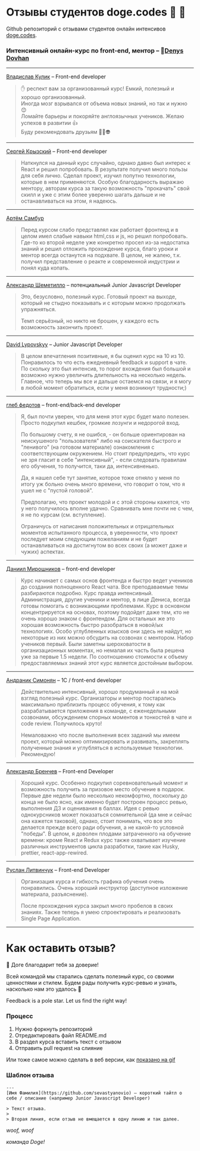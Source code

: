 # Отзывы студентов doge.codes :dog: :mega:
Github репозиторий с отзывами cтудентов онлайн интенсивов [doge.codes](https://doge.codes/).

### Интенсивный онлайн-курс по front-end, ментор – :boy:[Denys Dovhan](https://github.com/denysdovhan)

---
[Владислав Кулик](https://github.com/Vlad-UA) – Front-end developer

> :hand:  респект вам за организованный курс!  Емкий, полезный и хорошо организованный.  
> Иногда мозг взрывался от объема новых знаний, но так и нужно :blush:  
> Ломайте барьеры и покоряйте англоязычных учеников. Желаю успехов в развитии :+1:  
> Буду рекомендовать друзьям :boy::girl::alien:  
---

[Сергей Крызский](https://github.com/serjay88) – Front-end developer

> Наткнулся на данный курс случайно, однако давно был интерес к React и решил попробовать. В результате получил много пользы для себя лично. Сделал проект, изучил попутно технологии, которые в нем применяются. Особую благодарность выражаю ментору, авторам курса за такую возможность "прокачать" свой скилл и уже с этим более уверенно шагать дальше и не останавливаться на этом, я надеюсь. 

---
[Артём Самбур](https://github.com/thegreatdestroyer) 

> Перед курсом слабо представлял как работает фронтенд и в целом имел слабые навыки html,css и js, но решил попробовать. 
> Где-то ко второй неделе уже конкретно просел из-за недостатка знаний и решил отложить прохождение курса, благо уроки 
> и ментор всегда останутся на подхвате. В целом, не жалею, т.к. получил представление о реакте и современной индустрии и понял куда копать.
---
[Александр Шеметилло](https://github.com/sapolio) – потенциальный Junior Javascript Developer

> Это, безусловно, полезный курс. Готовый проект на выходе, который не стыдно показывать и с которым можно продолжать упражняться.
>
> Темп серьёзный, но никто не брошен, у каждого есть возможность закончить проект.

---
[David Lypovskyy](https://github.com/david-lypovskyy) – Junior Javascript Developer

> В целом впечатления позитивные, я бы оценил курс на 10 из 10. Понравилось то что есть ежедневный feedback и support в чате. По скольку это был интенсив, то порог вхождения был большой и возможно нужно увеличить длительность на несколько недель. Главное, что теперь мы все и дальше остаемся на связи, и я могу в любой момент обратиться, если у меня возникнут трудности;)

---
[глеб федотов](https://github.com/4f) – front-end/back-end developer

> Я, был почти уверен, что для меня этот курс будет мало полезен. Просто подкупил кешбек, громкие лозунги и недорогой вход. 
>
> По большому счету, я не ошибся, - он больше ориентирован на неискушеного "пользователя" либо на соискателя быстрого и "ленивого" (на готовом материале) ознакомления с соответствующим окружением. Но стоит предупредить, что курс не зря гласит в себе "интенсивный", - если следовать правилам его обучения, то получится, таки да, интенсивненько.  
>
> Да, я нашел себе тут занятие, которое тоже отняло у меня по итогу уж больно очень много времени, что говорит о том, что я ушел не с "пустой головой".  
>
> Предполагаю, что проект молодой и с этой стороны кажется, что у него получилось вполне удачно. Сравнивать мне почти не с чем, я не по курсам (см. вступление).  
> 
> Ограничусь от написания положительных и отрицательных моментов испытанного процесса, в уверенности, что проект последует моим следующим пожеланиям и не будет останавливаться на достигнутом во всех своих (а может даже и чужих) аспектах.  

---
[Даниил Мирошников](https://github.com/Beywer) – front-end developer

> Курс начинает с самых основ фронтенда и быстро ведет учеников до создания полноценного React чата. Все преподаваемые темы разбираются подробно. Курс правда интенсивный. Администрация, другие ученики и ментор, в лице Дениса, всегда готовы помогать с возникающими проблемами. Курс в основном концентрируется на основах, поэтому подойдет даже тем, кто не очень хорошо знаком с фронтендом. Для остальных же это хорошая возможность быстро разобраться в новой/ых технологиях. Особо углубленных изысков они здесь не найдут, но некоторые из них можно обсудить на созвонах с ментором.
> Набор учеников первый. Были заметны шероховатости в организационных моментах, но немалая их часть была решена уже за первые 1.5 недели. По соотношению стоимости к объему предоставляемых знаний этот курс является достойным выбором.

---
[Андраник Симонян](https://github.com/SmokyAce) – 1С / front-end developer

> Действительно интенсивный, хорошо продуманный и на мой взгляд полезный курс. Организаторы и ментор постарались максимально приблизить процесс обучения, к тому как разрабатывается приложения в команде, с еженедельными созвонами, обсуждением спорных моментов и тонкостей в чате и code review. Получилось круто! 
>
> Немаловажно что после выполнения всех заданий мы имеем проект, который можно оптимизировать и развивать, закреплять полученные знания и углубляться в используемые технологии. Рекомендую!

---
[Александр Бренчев](https://github.com/TheDarkestDay) – Front-end Developer

> Хороший курс. Особенно подкупил соревновательный момент и возможность получить за призовое место обучение в подарок. Первые две недели было несколько некомфортно, поскольку до конца не было ясно, как именно будет построен процесс ревью, выполнения ДЗ и оценивания в баллах. Идея с ревью однокурсников может показаться сомнительной (да мне и сейчас она кажется таковой), однако, стоит понимать, что все это делается прежде всего ради обучения, а не какой-то условной "победы". В целом, я доволен плодами затраченного на обучение времени: кроме React и Redux курс также охватывает изучение различных инструментов цикла разработки, такие как Husky, prettier, react-app-rewired.

---
[Руслан Литвинчук](https://github.com/masterceremonies) – Front-end Developer

> Организация курса и гибкость графика обучения очень понравились. Очень хороший инструктор (доступное изложение материала, разъяснение). 
>
> После прохождения курса закрыл много пробелов в своих знаниях. Также теперь я умею спроектировать и реализовать Single Page Application. 

---

# Как оставить отзыв?
:dog: Доге благодарит тебя за доверие! 

Всей командой мы старались сделать полезный курс, со своими ценностями и стилем. Будем рады получить курс-ревью и узнать, насколько нам это удалось 🙂

Feedback is a pole star. Let us find the right way!

### Процесс
1) Нужно форкнуть репозиторий
2) Отредактировать файл README.md
3) В раздел курса вставить текст с отзывом
4) Отправить pull request на слияние

Или тоже самое можно сделать в веб версии, как [показано на gif](https://i.imgur.com/1PRKgKE.gif)

### Шаблон отзыва

```
---
[Имя Фамилия](https://github.com/sevastyanovio) – короткий тайтл о себе / описание (например Junior Javascript Developer)

> Текст отзыва. 
>
> Вторая линия, если отзыв не вмещается в одну линию и так далее.
```


_woof, woof_

_команда Doge!_

